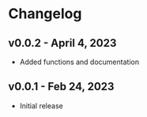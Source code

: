 # Changelog

## v0.0.2 - April 4, 2023

-   Added functions and documentation

## v0.0.1 - Feb 24, 2023

-   Initial release
